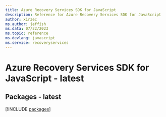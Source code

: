 ```yaml
---
title: Azure Recovery Services SDK for JavaScript
description: Reference for Azure Recovery Services SDK for JavaScript
author: xirzec
ms.author: jeffish
ms.data: 07/22/2023
ms.topic: reference
ms.devlang: javascript
ms.service: recoveryservices
---
```

# Azure Recovery Services SDK for JavaScript - latest
## Packages - latest
[!INCLUDE [packages](recovery-services-index.md)]